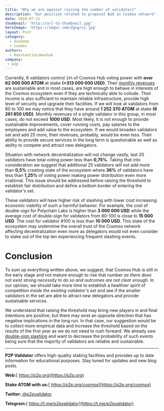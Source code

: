 ```yaml
---
title: "Why we are against raising the number of validators"
description: "Our position related to proposal №10 in Cosmos network"
date: 2019-07-11
thumbnail: 'http://url-to-thumbnail.jpg'
heroImage: 'https://imgur.com/Zgxgrvj.jpg'
layout: Post
category:
  - economy
  - cosmos
authors:
  - KonstantinLomashuk
company:
 - p2p
---
```


Currently, 6 validators control `33%` of Cosmos Hub voting power with **over 62 000 000 ATOM** at stake **(>313 000 000 USD)**. Their [monthly revenues](https://medium.com/@hector_89360/cosmos-hub-validators-rich-list-9ed69274e5e) are sustainable and in most cases, are high enough to behave in interests of the Cosmos ecosystem even if they are technically able to collude. Their income is also sufficient to maintain reliable infrastructure, provide high level of security and upgrade their facilities. If we will look at validators from 80 to 100 we may notice that they have around **1 252 370 ATOM** at stake **(6 261 850 USD)**. Monthly revenues of a single validator in this group, in most cases, do not exceed **1000 USD**. Most likely, it is not enough to provide sustainable improvements, cover running costs, pay salaries to the employees and add value to the ecosystem. If we would broaden validators set and add 25 more, their revenues, probably, would be even less. Their ability to provide secure services in the long term is questionable as well as ability to compete and attract new delegators.

Situation with network decentralization will not change vastly, last 20 validators have total voting power less than **0,75%**. Taking that into consideration we suggest that additional 25 validators will not add more than **0,5%** creating state of the ecosystem where **36%** of validators have less than **1,25%** of voting power making power distribution even more irrational. This issue should be addressed before raising the threshold to establish fair distribution and define a bottom border of entering the validator's set.

These validators will have higher risk of slashing with lower cost increasing economic viability of such a harmful behavior. For example, the cost of double-sign for Polychain Labs is higher than **3 000 000 USD** while the average cost of double-sign for validators from 80-100 is close to **15 000 USD**. The cost for validator #100 is less than **10 000 USD**. This state of the ecosystem may undermine the overall trust of the Cosmos network affecting decentralization even more as delegators would not even consider to stake out of the top ten experiencing frequent slashing events.

# Conclusion

To sum up everything written above, we suggest, that Cosmos Hub is still in the early stage and not mature enough to rise that number *as there does not exist strong necessity to do so and outcomes are not clear enough*. In our opinion, we should take more time to establish a healthier spirit of competition *inside the existing validator's set* and see if the smaller validators in the set are able to attract new delegators and provide sustainable services. 

We understand that raising the threshold may bring new players in and final intentions are positive, but there may exist an opposite direction that has negative implications in the long run. In that case, our suggestion would be to collect more empirical data and increase the threshold based on the results of the first year as we do not need to rush forward. We already saw [double-sign slashing](https://twitter.com/zmanian/status/1145072296723275776) and want to decrease the probability of such events being sure that the majority of validators are reliable and sustainable.

---

**P2P Validator** offers high-quality staking facilities and provides up to date information for educational purposes. Stay tuned for updates and new blog posts.

**Web:**[ https://p2p.org](https://p2p.org)

**Stake ATOM with us:**[ https://p2p.org/cosmos](https://p2p.org/cosmos)

**Twitter:**[ @p2pvalidator](https://twitter.com/p2pvalidator)

**Telegram:**[ https://t.me/p2pvalidator](https://t.me/p2pvalidator)





